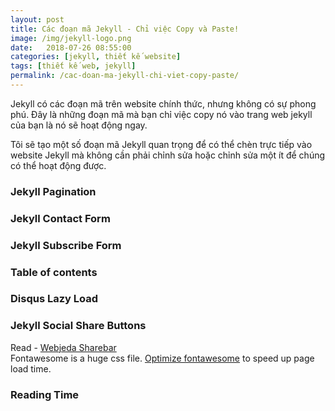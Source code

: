 ```yaml
---
layout: post
title: Các đoạn mã Jekyll - Chỉ việc Copy và Paste!
image: /img/jekyll-logo.png
date:   2018-07-26 08:55:00
categories: [jekyll, thiết kế website]
tags: [thiết kế web, jekyll]
permalink: /cac-doan-ma-jekyll-chi-viet-copy-paste/
---
```

Jekyll có các đoạn mã trên website chính thức, nhưng không có sự phong phú. Đây là những đoạn mã mà bạn chỉ việc copy nó vào trang web jekyll của bạn là nó sẽ hoạt động ngay.

Tôi sẽ tạo một số đoạn mã Jekyll quan trọng để có thể chèn trực tiếp vào website Jekyll mà không cần phải chỉnh sửa hoặc chỉnh sửa một ít để chúng có thể hoạt động được.


### Jekyll Pagination  

<script src="https://gist.github.com/sharu725/3c3a3971955d02e24f45edc864bf8172.js"></script>


### Jekyll Contact Form  

<script src="https://gist.github.com/sharu725/b8bc09d8a6bb57c637df0b5ae958c155.js"></script>

### Jekyll Subscribe Form  

<script src="https://gist.github.com/sharu725/744bf9357c62a34d416ba71650a64968.js"></script>

### Table of contents

<script src="https://gist.github.com/sharu725/2e3b740d14edcd493b623fec5dc1c228.js"></script>

### Disqus Lazy Load

<script src="https://gist.github.com/sharu725/ef18ae0645b6b179fcc1263f156f0db9.js"></script>

### Jekyll Social Share Buttons

<script src="https://gist.github.com/xtapo/0851f14b03d25e1f38ae7efc3a0e6029.js"></script>  
Read - [Webjeda Sharebar](http://webjeda.com/webjeda-sharebar/)  
Fontawesome is a huge css file. [Optimize fontawesome](https://blog.webjeda.com/optimize-fontawesome/) to speed up page load time.  

### Reading Time

<script src="https://gist.github.com/sharu725/d8c9566562166d6d1fd6f3f49972245e.js"></script>
